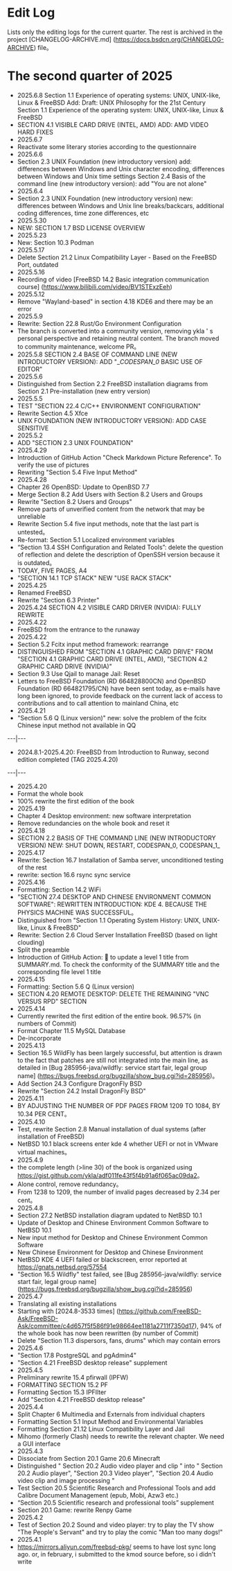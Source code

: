 # Edit Log

Lists only the editing logs for the current quarter. The rest is archived in the project [CHANGELOG-ARCHIVE.md] (https://docs.bsdcn.org/CHANGELOG-ARCHIVE) file。

# The second quarter of 2025

- 2025.6.8
Section 1.1 Experience of operating systems: UNIX, UNIX-like, Linux & FreeBSD Add: Draft: UNIX Philosophy for the 21st Century
Section 1.1 Experience of the operating system: UNIX, UNIX-like, Linux & FreeBSD
- SECTION 4.1 VISIBLE CARD DRIVE (INTEL, AMD) ADD: AMD VIDEO HARD FIXES
- 2025.6.7
- Reactivate some literary stories according to the questionnaire
- 2025.6.6
- Section 2.3 UNIX Foundation (new introductory version) add: differences between Windows and Unix character encoding, differences between Windows and Unix time settings
Section 2.4 Basis of the command line (new introductory version): add "You are not alone"
- 2025.6.4
- Section 2.3 UNIX Foundation (new introductory version) new: differences between Windows and Unix line breaks/backcars, additional coding differences, time zone differences, etc
- 2025.5.30
- NEW: SECTION 1.7 BSD LICENSE OVERVIEW
- 2025.5.23
- New: Section 10.3 Podman
- 2025.5.17
- Delete Section 21.2 Linux Compatibility Layer - Based on the FreeBSD Port, outdated
- 2025.5.16
- Recording of video [FreeBSD 14.2 Basic integration communication course] (https://www.bilibili.com/video/BV1STExzEeh)
- 2025.5.12
- Remove "Wayland-based" in section 4.18 KDE6 and there may be an error
- 2025.5.9
- Rewrite: Section 22.8 Rust/Go Environment Configuration
- The branch is converted into a community version, removing ykla ' s personal perspective and retaining neutral content. The branch moved to community maintenance, welcome PR。
- 2025.5.8
SECTION 2.4 BASE OF COMMAND LINE (NEW INTRODUCTORY VERSION): ADD "__CODESPAN_0_ BASIC USE OF EDITOR"
- 2025.5.6
- Distinguished from Section 2.2 FreeBSD installation diagrams from Section 2.1 Pre-installation (new entry version)
- 2025.5.5
- TEST "SECTION 22.4 C/C++ ENVIRONMENT CONFIGURATION"
- Rewrite Section 4.5 Xfce
- UNIX FOUNDATION (NEW INTRODUCTORY VERSION): ADD CASE SENSITIVE
- 2025.5.2
- ADD "SECTION 2.3 UNIX FOUNDATION"
- 2025.4.29
- Introduction of GitHub Action "Check Markdown Picture Reference". To verify the use of pictures
- Rewriting "Section 5.4 Five Input Method"
- 2025.4.28
- Chapter 26 OpenBSD: Update to OpenBSD 7.7
- Merge Section 8.2 Add Users with Section 8.2 Users and Groups
- Rewrite "Section 8.2 Users and Groups"
- Remove parts of unverified content from the network that may be unreliable
- Rewrite Section 5.4 five input methods, note that the last part is untested。
- Re-format: Section 5.1 Localized environment variables
- “Section 13.4 SSH Configuration and Related Tools”: delete the question of reflection and delete the description of OpenSSH version because it is outdated。
- TODAY, FIVE PAGES, A4
- "SECTION 14.1 TCP STACK" NEW "USE RACK STACK"
- 2025.4.25
- Renamed FreeBSD
- Rewrite "Section 6.3 Printer"
- 2025.4.24
SECTION 4.2 VISIBLE CARD DRIVER (NVIDIA): FULLY REWRITE
- 2025.4.22
- FreeBSD from the entrance to the runaway
- 2025.4.22
- Section 5.2 Fcitx input method framework: rearrange
- DISTINGUISHED FROM "SECTION 4.1 GRAPHIC CARD DRIVE" FROM "SECTION 4.1 GRAPHIC CARD DRIVE (INTEL, AMD), "SECTION 4.2 GRAPHIC CARD DRIVE (NVIDIA)"
- Section 9.3 Use Qjail to manage Jail: Reset
- Letters to FreeBSD Foundation (RD 664828800CN) and OpenBSD Foundation (RD 664821795/CN) have been sent today, as e-mails have long been ignored, to provide feedback on the current lack of access to contributions and to call attention to mainland China, etc
- 2025.4.21
- "Section 5.6 Q (Linux version)" new: solve the problem of the fcitx Chinese input method not available in QQ

---|---

- 2024.8.1-2025.4.20: FreeBSD from Introduction to Runway, second edition completed (TAG 2025.4.20)

---|---

- 2025.4.20
- Format the whole book
- 100% rewrite the first edition of the book
- 2025.4.19
- Chapter 4 Desktop environment: new software interpretation
- Remove redundancies on the whole book and reset it
- 2025.4.18
- SECTION 2.2 BASIS OF THE COMMAND LINE (NEW INTRODUCTORY VERSION) NEW: SHUT DOWN, RESTART, CODESPAN_0, CODESPAN_1_
- 2025.4.17
- Rewrite: Section 16.7 Installation of Samba server, unconditioned testing of the rest
- rewrite: section 16.6 rsync sync service
- 2025.4.16
- Formatting: Section 14.2 WiFi
- "SECTION 27.4 DESKTOP AND CHINESE ENVIRONMENT COMMON SOFTWARE": REWRITTEN INTRODUCTION: KDE 4. BECAUSE THE PHYSICS MACHINE WAS SUCCESSFUL。
- Distinguished from "Section 1.1 Operating System History: UNIX, UNIX-like, Linux & FreeBSD"
- Rewrite: Section 2.6 Cloud Server Installation FreeBSD (based on light clouding)
- Split the preamble
- Introduction of GitHub Action: 🔗 to update a level 1 title from SUMMARY.md. To check the conformity of the SUMMARY title and the corresponding file level 1 title
- 2025.4.15
- Formatting: Section 5.6 Q (Linux version)
- SECTION 4.20 REMOTE DESKTOP: DELETE THE REMAINING "VNC VERSUS RPD" SECTION
- 2025.4.14
- Currently rewrited the first edition of the entire book. 96.57% (in numbers of Commit)
- Format Chapter 11.5 MySQL Database
- De-incorporate
- 2025.4.13
- Section 16.5 WildFly has been largely successful, but attention is drawn to the fact that patches are still not integrated into the main line, as detailed in [Bug 285956-java/wildfly: service start fair, legal group name] (https://bugs.freebsd.org/bugzilla/show_bug.cgi?id=285956)。
- Add Section 24.3 Configure DragonFly BSD
- Rewrite "Section 24.2 Install DragonFly BSD"
- 2025.4.11
- BY ADJUSTING THE NUMBER OF PDF PAGES FROM 1209 TO 1084, BY 10.34 PER CENT。
- 2025.4.10
- Test, rewrite Section 2.8 Manual installation of dual systems (after installation of FreeBSD)
- NetBSD 10.1 black screens enter kde 4 whether UEFI or not in VMware virtual machines。
- 2025.4.9
- the complete length (>line 30) of the book is organized using <https://gist.github.com/ykla/adf011fe43f5f4b91a6f065ac09da2>。
- Alone control, remove redundancy。
- From 1238 to 1209, the number of invalid pages decreased by 2.34 per cent。
- 2025.4.8
- Section 27.2 NetBSD installation diagram updated to NetBSD 10.1
- Update of Desktop and Chinese Environment Common Software to NetBSD 10.1
- New input method for Desktop and Chinese Environment Common Software
- New Chinese Environment for Desktop and Chinese Environment
- NetBSD KDE 4 UEFI failed or blackscreen, error reported at <https://gnats.netbsd.org/57554>
- "Section 16.5 Wildfly" test failed, see [Bug 285956-java/wildfly: service start fair, legal group name] (https://bugs.freebsd.org/bugzilla/show_bug.cgi?id=285956)
- 2025.4.7
- Translating all existing installations
- Starting with [2024.8-3533 times] (https://github.com/FreeBSD-Ask/FreeBSD-Ask/committee/c4d657f5f586f91e98664ee1181a2711f7350d17), 94% of the whole book has now been rewritten (by number of Commit)
- Delete "Section 11.3 dispersors, fans, drums" which may contain errors
- 2025.4.6
- "Section 17.8 PostgreSQL and pgAdmin4"
- "Section 4.21 FreeBSD desktop release" supplement
- 2025.4.5
- Preliminary rewrite 15.4 pfirwall (IPFW)
- FORMATTING SECTION 15.2 PF
- Formatting Section 15.3 IPFIlter
- Add "Section 4.21 FreeBSD desktop release"
- 2025.4.4
- Split Chapter 6 Multimedia and Externals from individual chapters
- Formatting Section 5.1 Input Method and Environmental Variables
- Formatting Section 21.12 Linux Compatibility Layer and Jail
- Mihomo (formerly Clash) needs to rewrite the relevant chapter. We need a GUI interface
- 2025.4.3
- Dissociate from Section 20.1 Game 20.6 Minecraft
- Distinguished " Section 20.2 Audio video player and clip " into " Section 20.2 Audio player", "Section 20.3 Video player", "Section 20.4 Audio video clip and image processing " 
- Test Section 20.5 Scientific Research and Professional Tools and add Calibre Document Management (epub, Mobi, Azw3 etc.)
- “Section 20.5 Scientific research and professional tools” supplement
- Section 20.1 Game: rewrite Renpy Game
- 2025.4.2
- Test of Section 20.2 Sound and video player: try to play the TV show "The People's Servant" and try to play the comic "Man too many dogs!"
- 2025.4.1
- <https://mirrors.aliyun.com/freebsd-pkg/> seems to have lost sync long ago. or, in february, i submitted to the kmod source before, so i didn't write
